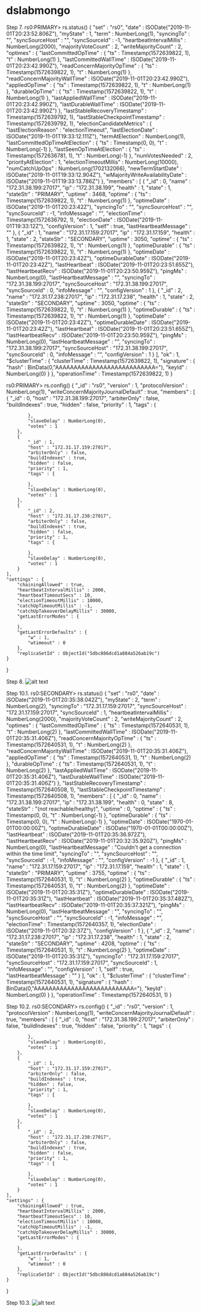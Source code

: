 # dslabmongo

Step 7.
rs0:PRIMARY> rs.status()
{
	"set" : "rs0",
	"date" : ISODate("2019-11-01T20:23:52.806Z"),
	"myState" : 1,
	"term" : NumberLong(1),
	"syncingTo" : "",
	"syncSourceHost" : "",
	"syncSourceId" : -1,
	"heartbeatIntervalMillis" : NumberLong(2000),
	"majorityVoteCount" : 2,
	"writeMajorityCount" : 2,
	"optimes" : {
		"lastCommittedOpTime" : {
			"ts" : Timestamp(1572639822, 1),
			"t" : NumberLong(1)
		},
		"lastCommittedWallTime" : ISODate("2019-11-01T20:23:42.990Z"),
		"readConcernMajorityOpTime" : {
			"ts" : Timestamp(1572639822, 1),
			"t" : NumberLong(1)
		},
		"readConcernMajorityWallTime" : ISODate("2019-11-01T20:23:42.990Z"),
		"appliedOpTime" : {
			"ts" : Timestamp(1572639822, 1),
			"t" : NumberLong(1)
		},
		"durableOpTime" : {
			"ts" : Timestamp(1572639822, 1),
			"t" : NumberLong(1)
		},
		"lastAppliedWallTime" : ISODate("2019-11-01T20:23:42.990Z"),
		"lastDurableWallTime" : ISODate("2019-11-01T20:23:42.990Z")
	},
	"lastStableRecoveryTimestamp" : Timestamp(1572639792, 1),
	"lastStableCheckpointTimestamp" : Timestamp(1572639792, 1),
	"electionCandidateMetrics" : {
		"lastElectionReason" : "electionTimeout",
		"lastElectionDate" : ISODate("2019-11-01T19:33:12.111Z"),
		"termAtElection" : NumberLong(1),
		"lastCommittedOpTimeAtElection" : {
			"ts" : Timestamp(0, 0),
			"t" : NumberLong(-1)
		},
		"lastSeenOpTimeAtElection" : {
			"ts" : Timestamp(1572636781, 1),
			"t" : NumberLong(-1)
		},
		"numVotesNeeded" : 2,
		"priorityAtElection" : 1,
		"electionTimeoutMillis" : NumberLong(10000),
		"numCatchUpOps" : NumberLong(1702132066),
		"newTermStartDate" : ISODate("2019-11-01T19:33:12.904Z"),
		"wMajorityWriteAvailabilityDate" : ISODate("2019-11-01T19:33:13.786Z")
	},
	"members" : [
		{
			"_id" : 0,
			"name" : "172.31.38.199:27017",
			"ip" : "172.31.38.199",
			"health" : 1,
			"state" : 1,
			"stateStr" : "PRIMARY",
			"uptime" : 3468,
			"optime" : {
				"ts" : Timestamp(1572639822, 1),
				"t" : NumberLong(1)
			},
			"optimeDate" : ISODate("2019-11-01T20:23:42Z"),
			"syncingTo" : "",
			"syncSourceHost" : "",
			"syncSourceId" : -1,
			"infoMessage" : "",
			"electionTime" : Timestamp(1572636792, 1),
			"electionDate" : ISODate("2019-11-01T19:33:12Z"),
			"configVersion" : 1,
			"self" : true,
			"lastHeartbeatMessage" : ""
		},
		{
			"_id" : 1,
			"name" : "172.31.17.159:27017",
			"ip" : "172.31.17.159",
			"health" : 1,
			"state" : 2,
			"stateStr" : "SECONDARY",
			"uptime" : 3050,
			"optime" : {
				"ts" : Timestamp(1572639822, 1),
				"t" : NumberLong(1)
			},
			"optimeDurable" : {
				"ts" : Timestamp(1572639822, 1),
				"t" : NumberLong(1)
			},
			"optimeDate" : ISODate("2019-11-01T20:23:42Z"),
			"optimeDurableDate" : ISODate("2019-11-01T20:23:42Z"),
			"lastHeartbeat" : ISODate("2019-11-01T20:23:51.655Z"),
			"lastHeartbeatRecv" : ISODate("2019-11-01T20:23:50.959Z"),
			"pingMs" : NumberLong(0),
			"lastHeartbeatMessage" : "",
			"syncingTo" : "172.31.38.199:27017",
			"syncSourceHost" : "172.31.38.199:27017",
			"syncSourceId" : 0,
			"infoMessage" : "",
			"configVersion" : 1
		},
		{
			"_id" : 2,
			"name" : "172.31.17.238:27017",
			"ip" : "172.31.17.238",
			"health" : 1,
			"state" : 2,
			"stateStr" : "SECONDARY",
			"uptime" : 3050,
			"optime" : {
				"ts" : Timestamp(1572639822, 1),
				"t" : NumberLong(1)
			},
			"optimeDurable" : {
				"ts" : Timestamp(1572639822, 1),
				"t" : NumberLong(1)
			},
			"optimeDate" : ISODate("2019-11-01T20:23:42Z"),
			"optimeDurableDate" : ISODate("2019-11-01T20:23:42Z"),
			"lastHeartbeat" : ISODate("2019-11-01T20:23:51.655Z"),
			"lastHeartbeatRecv" : ISODate("2019-11-01T20:23:50.959Z"),
			"pingMs" : NumberLong(0),
			"lastHeartbeatMessage" : "",
			"syncingTo" : "172.31.38.199:27017",
			"syncSourceHost" : "172.31.38.199:27017",
			"syncSourceId" : 0,
			"infoMessage" : "",
			"configVersion" : 1
		}
	],
	"ok" : 1,
	"$clusterTime" : {
		"clusterTime" : Timestamp(1572639822, 1),
		"signature" : {
			"hash" : BinData(0,"AAAAAAAAAAAAAAAAAAAAAAAAAAA="),
			"keyId" : NumberLong(0)
		}
	},
	"operationTime" : Timestamp(1572639822, 1)
}

rs0:PRIMARY> rs.config()
{
	"_id" : "rs0",
	"version" : 1,
	"protocolVersion" : NumberLong(1),
	"writeConcernMajorityJournalDefault" : true,
	"members" : [
		{
			"_id" : 0,
			"host" : "172.31.38.199:27017",
			"arbiterOnly" : false,
			"buildIndexes" : true,
			"hidden" : false,
			"priority" : 1,
			"tags" : {
				
			},
			"slaveDelay" : NumberLong(0),
			"votes" : 1
		},
		{
			"_id" : 1,
			"host" : "172.31.17.159:27017",
			"arbiterOnly" : false,
			"buildIndexes" : true,
			"hidden" : false,
			"priority" : 1,
			"tags" : {
				
			},
			"slaveDelay" : NumberLong(0),
			"votes" : 1
		},
		{
			"_id" : 2,
			"host" : "172.31.17.238:27017",
			"arbiterOnly" : false,
			"buildIndexes" : true,
			"hidden" : false,
			"priority" : 1,
			"tags" : {
				
			},
			"slaveDelay" : NumberLong(0),
			"votes" : 1
		}
	],
	"settings" : {
		"chainingAllowed" : true,
		"heartbeatIntervalMillis" : 2000,
		"heartbeatTimeoutSecs" : 10,
		"electionTimeoutMillis" : 10000,
		"catchUpTimeoutMillis" : -1,
		"catchUpTakeoverDelayMillis" : 30000,
		"getLastErrorModes" : {
			
		},
		"getLastErrorDefaults" : {
			"w" : 1,
			"wtimeout" : 0
		},
		"replicaSetId" : ObjectId("5dbc886dcd1a884a526ab19c")
	}
}

Step 8.
![alt text](https://github.com/liarmand/dslabmongo/blob/master/Снимок%20экрана%202019-11-01%20в%2023.19.22.png)


Step 10.1.
rs0:SECONDARY> rs.status()
{
	"set" : "rs0",
	"date" : ISODate("2019-11-01T20:35:38.042Z"),
	"myState" : 2,
	"term" : NumberLong(2),
	"syncingTo" : "172.31.17.159:27017",
	"syncSourceHost" : "172.31.17.159:27017",
	"syncSourceId" : 1,
	"heartbeatIntervalMillis" : NumberLong(2000),
	"majorityVoteCount" : 2,
	"writeMajorityCount" : 2,
	"optimes" : {
		"lastCommittedOpTime" : {
			"ts" : Timestamp(1572640531, 1),
			"t" : NumberLong(2)
		},
		"lastCommittedWallTime" : ISODate("2019-11-01T20:35:31.406Z"),
		"readConcernMajorityOpTime" : {
			"ts" : Timestamp(1572640531, 1),
			"t" : NumberLong(2)
		},
		"readConcernMajorityWallTime" : ISODate("2019-11-01T20:35:31.406Z"),
		"appliedOpTime" : {
			"ts" : Timestamp(1572640531, 1),
			"t" : NumberLong(2)
		},
		"durableOpTime" : {
			"ts" : Timestamp(1572640531, 1),
			"t" : NumberLong(2)
		},
		"lastAppliedWallTime" : ISODate("2019-11-01T20:35:31.406Z"),
		"lastDurableWallTime" : ISODate("2019-11-01T20:35:31.406Z")
	},
	"lastStableRecoveryTimestamp" : Timestamp(1572640508, 1),
	"lastStableCheckpointTimestamp" : Timestamp(1572640508, 1),
	"members" : [
		{
			"_id" : 0,
			"name" : "172.31.38.199:27017",
			"ip" : "172.31.38.199",
			"health" : 0,
			"state" : 8,
			"stateStr" : "(not reachable/healthy)",
			"uptime" : 0,
			"optime" : {
				"ts" : Timestamp(0, 0),
				"t" : NumberLong(-1)
			},
			"optimeDurable" : {
				"ts" : Timestamp(0, 0),
				"t" : NumberLong(-1)
			},
			"optimeDate" : ISODate("1970-01-01T00:00:00Z"),
			"optimeDurableDate" : ISODate("1970-01-01T00:00:00Z"),
			"lastHeartbeat" : ISODate("2019-11-01T20:35:36.972Z"),
			"lastHeartbeatRecv" : ISODate("2019-11-01T20:32:35.920Z"),
			"pingMs" : NumberLong(0),
			"lastHeartbeatMessage" : "Couldn't get a connection within the time limit",
			"syncingTo" : "",
			"syncSourceHost" : "",
			"syncSourceId" : -1,
			"infoMessage" : "",
			"configVersion" : -1
		},
		{
			"_id" : 1,
			"name" : "172.31.17.159:27017",
			"ip" : "172.31.17.159",
			"health" : 1,
			"state" : 1,
			"stateStr" : "PRIMARY",
			"uptime" : 3755,
			"optime" : {
				"ts" : Timestamp(1572640531, 1),
				"t" : NumberLong(2)
			},
			"optimeDurable" : {
				"ts" : Timestamp(1572640531, 1),
				"t" : NumberLong(2)
			},
			"optimeDate" : ISODate("2019-11-01T20:35:31Z"),
			"optimeDurableDate" : ISODate("2019-11-01T20:35:31Z"),
			"lastHeartbeat" : ISODate("2019-11-01T20:35:37.482Z"),
			"lastHeartbeatRecv" : ISODate("2019-11-01T20:35:37.321Z"),
			"pingMs" : NumberLong(0),
			"lastHeartbeatMessage" : "",
			"syncingTo" : "",
			"syncSourceHost" : "",
			"syncSourceId" : -1,
			"infoMessage" : "",
			"electionTime" : Timestamp(1572640357, 1),
			"electionDate" : ISODate("2019-11-01T20:32:37Z"),
			"configVersion" : 1
		},
		{
			"_id" : 2,
			"name" : "172.31.17.238:27017",
			"ip" : "172.31.17.238",
			"health" : 1,
			"state" : 2,
			"stateStr" : "SECONDARY",
			"uptime" : 4208,
			"optime" : {
				"ts" : Timestamp(1572640531, 1),
				"t" : NumberLong(2)
			},
			"optimeDate" : ISODate("2019-11-01T20:35:31Z"),
			"syncingTo" : "172.31.17.159:27017",
			"syncSourceHost" : "172.31.17.159:27017",
			"syncSourceId" : 1,
			"infoMessage" : "",
			"configVersion" : 1,
			"self" : true,
			"lastHeartbeatMessage" : ""
		}
	],
	"ok" : 1,
	"$clusterTime" : {
		"clusterTime" : Timestamp(1572640531, 1),
		"signature" : {
			"hash" : BinData(0,"AAAAAAAAAAAAAAAAAAAAAAAAAAA="),
			"keyId" : NumberLong(0)
		}
	},
	"operationTime" : Timestamp(1572640531, 1)
}

Step 10.2.
rs0:SECONDARY> rs.config()
{
	"_id" : "rs0",
	"version" : 1,
	"protocolVersion" : NumberLong(1),
	"writeConcernMajorityJournalDefault" : true,
	"members" : [
		{
			"_id" : 0,
			"host" : "172.31.38.199:27017",
			"arbiterOnly" : false,
			"buildIndexes" : true,
			"hidden" : false,
			"priority" : 1,
			"tags" : {
				
			},
			"slaveDelay" : NumberLong(0),
			"votes" : 1
		},
		{
			"_id" : 1,
			"host" : "172.31.17.159:27017",
			"arbiterOnly" : false,
			"buildIndexes" : true,
			"hidden" : false,
			"priority" : 1,
			"tags" : {
				
			},
			"slaveDelay" : NumberLong(0),
			"votes" : 1
		},
		{
			"_id" : 2,
			"host" : "172.31.17.238:27017",
			"arbiterOnly" : false,
			"buildIndexes" : true,
			"hidden" : false,
			"priority" : 1,
			"tags" : {
				
			},
			"slaveDelay" : NumberLong(0),
			"votes" : 1
		}
	],
	"settings" : {
		"chainingAllowed" : true,
		"heartbeatIntervalMillis" : 2000,
		"heartbeatTimeoutSecs" : 10,
		"electionTimeoutMillis" : 10000,
		"catchUpTimeoutMillis" : -1,
		"catchUpTakeoverDelayMillis" : 30000,
		"getLastErrorModes" : {
			
		},
		"getLastErrorDefaults" : {
			"w" : 1,
			"wtimeout" : 0
		},
		"replicaSetId" : ObjectId("5dbc886dcd1a884a526ab19c")
	}
}

Step 10.3.
![alt text](https://github.com/liarmand/dslabmongo/blob/master/Снимок%20экрана%202019-11-01%20в%2023.46.18.png)



